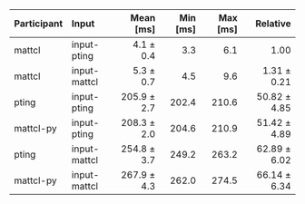 | Participant | Input | Mean [ms] | Min [ms] | Max [ms] | Relative |
|:---|:---|---:|---:|---:|---:|
| mattcl | input-pting | 4.1 ± 0.4 | 3.3 | 6.1 | 1.00 |
| mattcl | input-mattcl | 5.3 ± 0.7 | 4.5 | 9.6 | 1.31 ± 0.21 |
| pting | input-pting | 205.9 ± 2.7 | 202.4 | 210.6 | 50.82 ± 4.85 |
| mattcl-py | input-pting | 208.3 ± 2.0 | 204.6 | 210.9 | 51.42 ± 4.89 |
| pting | input-mattcl | 254.8 ± 3.7 | 249.2 | 263.2 | 62.89 ± 6.02 |
| mattcl-py | input-mattcl | 267.9 ± 4.3 | 262.0 | 274.5 | 66.14 ± 6.34 |
